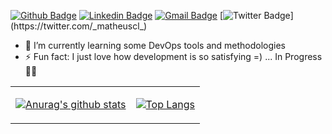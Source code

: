 [![Github Badge](https://img.shields.io/badge/-Github-000?style=flat-square&logo=Github&logoColor=white&link=https://github.com/matheuscl)](https://github.com/matheuscl)
[![Linkedin Badge](https://img.shields.io/badge/-LinkedIn-blue?style=flat-square&logo=Linkedin&logoColor=white&link=https://www.linkedin.com/in/-matheuscl-/)](https://www.linkedin.com/in/-matheuscl-/)
[![Gmail Badge](https://img.shields.io/badge/-Gmail-c14438?style=flat-square&logo=Gmail&logoColor=white&link=mailto:matheus1994lopes@gmail.com)](mailto:matheus1994lopes@gmail.com)
[![Twitter Badge](https://img.shields.io/badge/-Twitter-219eea?style=flat-square&logo=Twitter&logoColor=white&link=https://twitter.com/_matheuscl_)](https://twitter.com/_matheuscl_)

- 🌱 I’m currently learning some DevOps tools and methodologies
- ⚡ Fun fact: I just love how development is so satisfying =)
... In Progress 👨‍💻

<table cellspacing="0" cellpadding="0" style="border: none">
  <tr>
    <td>
      
[![Anurag's github stats](https://github-readme-stats.vercel.app/api?username=matheuscl&count_private=true&show_icons=true&hide=stars)](https://github.com/anuraghazra/github-readme-stats)      
    </td>
    <td>
      
[![Top Langs](https://github-readme-stats.vercel.app/api/top-langs/?username=matheuscl&layout=compact)](https://github.com/anuraghazra/github-readme-stats)        
    </td>
    </tr> 



<!--
**matheuscl/matheuscl** is a ✨ _special_ ✨ repository because its `README.md` (this file) appears on your GitHub profile.

Here are some ideas to get you started:

- 🔭 I’m currently working on ...
- 🌱 I’m currently learning ...
- 👯 I’m looking to collaborate on ...
- 🤔 I’m looking for help with ...
- 💬 Ask me about ...
- 📫 How to reach me: ...
- 😄 Pronouns: ...
- ⚡ Fun fact: ...
-->
